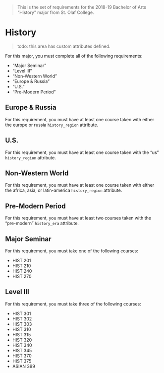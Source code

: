 > This is the set of requirements for the 2018-19 Bachelor of Arts “History”
> major from St. Olaf College.

# History
> todo: this area has custom attributes defined.

For this major, you must complete all of the following requirements:

- “Major Seminar”
- “Level III”
- “Non-Western World”
- “Europe & Russia”
- “U.S.”
- “Pre-Modern Period”

## Europe & Russia
For this requirement, you must have at least one course taken with either the europe or russia `history_region` attribute.


## U.S.
For this requirement, you must have at least one course taken with the “us” `history_region` attribute.


## Non-Western World
For this requirement, you must have at least one course taken with either the africa, asia, or latin-america `history_region` attribute.


## Pre-Modern Period
For this requirement, you must have at least two courses taken with the “pre-modern” `history_era` attribute.


## Major Seminar
For this requirement, you must take one of the following courses:

- HIST 201
- HIST 210
- HIST 240
- HIST 270


## Level III
For this requirement, you must take three of the following courses:

- HIST 301
- HIST 302
- HIST 303
- HIST 310
- HIST 315
- HIST 320
- HIST 340
- HIST 345
- HIST 370
- HIST 375
- ASIAN 399


